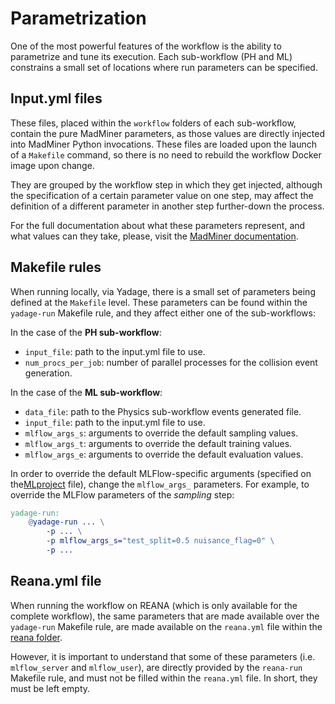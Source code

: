 # Parametrization

One of the most powerful features of the workflow is the ability to parametrize and tune its execution.
Each sub-workflow (PH and ML) constrains a small set of locations where run parameters can be specified.


## Input.yml files
These files, placed within the `workflow` folders of each sub-workflow, contain the pure MadMiner parameters,
as those values are directly injected into MadMiner Python invocations. These files are loaded upon the launch of
a `Makefile` command, so there is no need to rebuild the workflow Docker image upon change.

They are grouped by the workflow step in which they get injected, although the specification of a certain parameter value
on one step, may affect the definition of a different parameter in another step further-down the process.

For the full documentation about what these parameters represent, and what values can they take,
please, visit the [MadMiner documentation][madminer-docs].


## Makefile rules
When running locally, via Yadage, there is a small set of parameters being defined at the `Makefile` level.
These parameters can be found within the `yadage-run` Makefile rule, and they affect either one of the sub-workflows:

In the case of the **PH sub-workflow**:
- `input_file`: path to the input.yml file to use.
- `num_procs_per_job`: number of parallel processes for the collision event generation.

In the case of the **ML sub-workflow**:
- `data_file`: path to the Physics sub-workflow events generated file.
- `input_file`: path to the input.yml file to use.
- `mlflow_args_s`: arguments to override the default sampling values.
- `mlflow_args_t`: arguments to override the default training values.
- `mlflow_args_e`: arguments to override the default evaluation values.

In order to override the default MLFlow-specific arguments (specified on the[MLproject][madminer-workflow-mlproject] file),
change the `mlflow_args_` parameters. For example, to override the MLFlow parameters of the _sampling_ step:

```makefile
yadage-run:
    @yadage-run ... \
        -p ... \
        -p mlflow_args_s="test_split=0.5 nuisance_flag=0" \
        -p ...
```


## Reana.yml file
When running the workflow on REANA (which is only available for the complete workflow), the same parameters that are
made available over the `yadage-run` Makefile rule, are made available on the `reana.yml` file within the
[reana folder][madminer-workflow-reana-dir].

However, it is important to understand that some of these parameters (i.e. `mlflow_server` and `mlflow_user`),
are directly provided by the `reana-run` Makefile rule, and must not be filled within the `reana.yml` file.
In short, they must be left empty.


[madminer-docs]: https://madminer.readthedocs.io/en/latest/index.html
[madminer-workflow-mlproject]: https://github.com/scailfin/madminer-workflow-ml/blob/master/MLproject
[madminer-workflow-reana-dir]: https://github.com/scailfin/madminer-workflow/tree/master/reana
